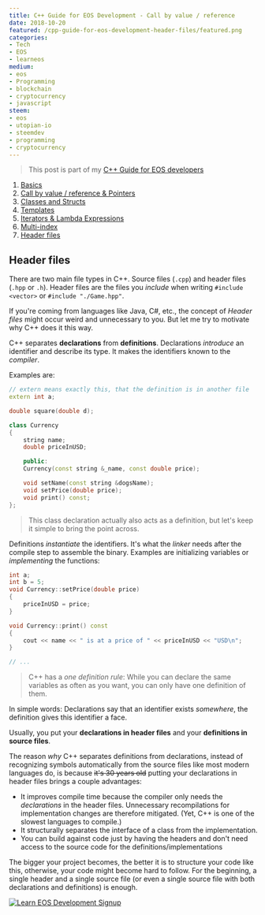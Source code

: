 ```yaml
---
title: C++ Guide for EOS Development - Call by value / reference
date: 2018-10-20
featured: /cpp-guide-for-eos-development-header-files/featured.png
categories:
- Tech
- EOS
- learneos
medium:
- eos
- Programming
- blockchain
- cryptocurrency
- javascript
steem:
- eos
- utopian-io
- steemdev
- programming
- cryptocurrency
---
```


> This post is part of my [C++ Guide for EOS developers](/categories/learneos)

1. [Basics](/cpp-guide-for-eos-development-basics/)
1. [Call by value / reference & Pointers](/cpp-guide-for-eos-development-call-by-value-reference/)
1. [Classes and Structs](/cpp-guide-for-eos-development-classes-and-structs/)
1. [Templates](/cpp-guide-for-eos-development-templates)
1. [Iterators & Lambda Expressions](/cpp-guide-for-eos-development-iterators-lambda-expressions)
1. [Multi-index](/cpp-guide-for-eos-development-multi-index)
1. [Header files](/cpp-guide-for-eos-development-header-files)

## Header files

There are two main file types in C++. Source files (`.cpp`) and header files (`.hpp` or `.h`).
Header files are the files you _include_ when writing `#include <vector>` or `#include "./Game.hpp"`.

If you're coming from languages like Java, C#, etc., the concept of _Header files_ might occur weird and unnecessary to you.
But let me try to motivate why C++ does it this way.

C++ separates **declarations** from **definitions**.
Declarations _introduce_ an identifier and describe its type. It makes the identifiers known to the _compiler_.

Examples are:

```cpp
// extern means exactly this, that the definition is in another file
extern int a;

double square(double d);

class Currency
{
    string name;
    double priceInUSD;

    public:
    Currency(const string &_name, const double price);

    void setName(const string &dogsName);
    void setPrice(double price);
    void print() const;
};
```

> This class declaration actually also acts as a definition, but let's keep it simple to bring the point across.

Definitions _instantiate_ the identifiers. It's what the _linker_ needs after the compile step to assemble the binary.
Examples are initializing variables or _implementing_ the functions:

```cpp
int a;
int b = 5;
void Currency::setPrice(double price)
{
    priceInUSD = price;
}

void Currency::print() const
{
    cout << name << " is at a price of " << priceInUSD << "USD\n";
}

// ...
```

> C++ has a _one definition rule_: While you can declare the same variables as often as you want, you can only have one definition of them.

In simple words: Declarations say that an identifier exists _somewhere_, the definition gives this identifier a face.

Usually, you put your **declarations in header files** and your **definitions in source files**.

The reason _why_ C++ separates definitions from declarations, instead of recognizing symbols automatically from the source files like most modern languages do, is because ~~it's 30 years old~~ putting your declarations in header files brings a couple advantages:

* It improves compile time because the compiler only needs the _declarations_ in the header files. Unnecessary recompilations for implementation changes are therefore mitigated. (Yet, C++ is one of the slowest languages to compile.)
* It structurally separates the interface of a class from the implementation.
* You can build against code just by having the headers and don't need access to the source code for the definitions/implementations

The bigger your project becomes, the better it is to structure your code like this, otherwise, your code might become hard to follow.
For the beginning, a single header and a single source file (or even a single source file with both declarations and definitions) is enough.


[![Learn EOS Development Signup](https://cmichel.io/images/learneos_subscribe.png)](https://learneos.one#modal)
